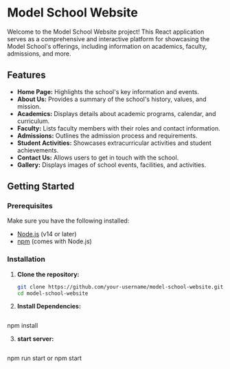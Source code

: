 # Model School Website

Welcome to the Model School Website project! This React application serves as a comprehensive and interactive platform for showcasing the Model School's offerings, including information on academics, faculty, admissions, and more.

## Features

- **Home Page:** Highlights the school's key information and events.
- **About Us:** Provides a summary of the school's history, values, and mission.
- **Academics:** Displays details about academic programs, calendar, and curriculum.
- **Faculty:** Lists faculty members with their roles and contact information.
- **Admissions:** Outlines the admission process and requirements.
- **Student Activities:** Showcases extracurricular activities and student achievements.
- **Contact Us:** Allows users to get in touch with the school.
- **Gallery:** Displays images of school events, facilities, and activities.

## Getting Started

### Prerequisites

Make sure you have the following installed:
- [Node.js](https://nodejs.org/) (v14 or later)
- [npm](https://www.npmjs.com/) (comes with Node.js)

### Installation


1. **Clone the repository:**

   ```bash
   git clone https://github.com/your-username/model-school-website.git
   cd model-school-website
   
 2. **Install Dependencies:**

     ```bash
   npm install

 3. **start server:**
    
    ```bash
   npm run start
   or
   npm start

  
